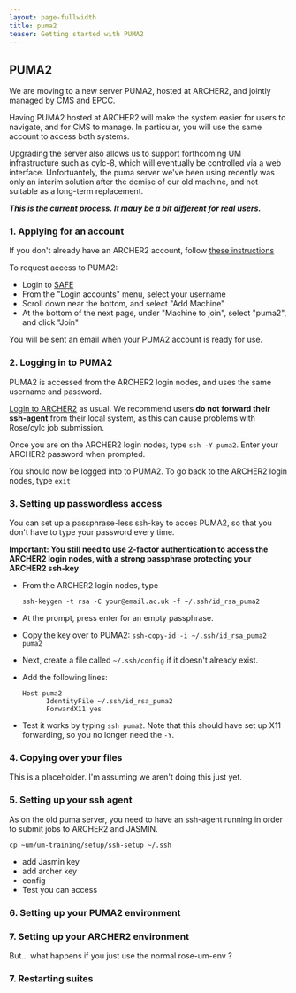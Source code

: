 ```yaml
---
layout: page-fullwidth
title: puma2
teaser: Getting started with PUMA2
---
```


## PUMA2

We are moving to a new server PUMA2, hosted at ARCHER2, 
and jointly managed by CMS and EPCC.

Having PUMA2 hosted at ARCHER2 will make the system easier for users to navigate, 
and for CMS to manage. 
In particular, you will use the same account to access both systems. 

Upgrading the server also allows us to support forthcoming UM infrastructure
such as cylc-8, which will eventually be controlled via a web interface. 
Unfortuantely, the puma server we've been using recently was only an interim solution after the demise of our old machine,
and not suitable as a long-term replacement. 

***This is the current process. It mauy be a bit different for real users.***

### 1. Applying for an account 

If you don't already have an ARCHER2 account, 
follow [these instructions](https://docs.archer2.ac.uk/quick-start/quickstart-users/#request-an-account-on-archer)

To request access to PUMA2: 
* Login to [SAFE](https://safe.epcc.ed.ac.uk/)
* From the "Login accounts" menu, select your username
* Scroll down near the bottom, and select "Add Machine"
* At the bottom of the next page, under "Machine to join", select "puma2", and click "Join"

You will be sent an email when your PUMA2 account is ready for use. 

### 2. Logging in to PUMA2

PUMA2 is accessed from the ARCHER2 login nodes, and uses the same username and password. 

[Login to ARCHER2](https://docs.archer2.ac.uk/quick-start/quickstart-users/#login-to-archer2) as usual.
We recommend users **do not forward their ssh-agent** from their local system, 
as this can cause problems with Rose/cylc job submission. 

Once you are on the ARCHER2 login nodes, type ```ssh -Y puma2```. Enter your ARCHER2 password when prompted.
  
You should now be logged into to PUMA2. To go back to the ARCHER2 login nodes, type ```exit```

### 3. Setting up passwordless access

You can set up a passphrase-less ssh-key to acces PUMA2, 
so that you don't have to type your password every time.

**Important: You still need to use 2-factor authentication to access the ARCHER2 login nodes, 
with a strong passphrase protecting your ARCHER2 ssh-key**

* From the ARCHER2 login nodes, type 

  ```ssh-keygen -t rsa -C your@email.ac.uk -f ~/.ssh/id_rsa_puma2```

* At the prompt, press enter for an empty passphrase.

* Copy the key over to PUMA2:
  ```ssh-copy-id -i ~/.ssh/id_rsa_puma2 puma2```

* Next, create a file called ```~/.ssh/config``` if it doesn't already exist.
* Add the following lines: 

  ```
  Host puma2
        IdentityFile ~/.ssh/id_rsa_puma2
        ForwardX11 yes
  ````

* Test it works by typing ```ssh puma2```.
  Note that this should have set up X11 forwarding, so you no longer need the `-Y`. 

### 4. Copying over your files 

This is a placeholder. I'm assuming we aren't doing this just yet. 

### 5. Setting up your ssh agent 

As on the old puma server, you need to have an ssh-agent running in order to submit jobs to 
ARCHER2 and JASMIN.

```
cp ~um/um-training/setup/ssh-setup ~/.ssh

```

- add Jasmin key
- add archer key
- config
- Test you can access 

### 6. Setting up your PUMA2 environment 


### 7. Setting up your ARCHER2 environment 

But... what happens if you just use the normal rose-um-env ? 

### 7. Restarting suites 

